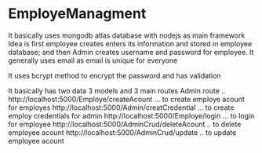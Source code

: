 # EmployeManagment

It basically uses mongodb atlas database with nodejs as main framework
Idea is first employee creates enters its information and stored in employee database;
and then Admin creates username and password for employee. It generally uses email as email
is unique for everyone


It uses bcrypt method to encrypt the password and has validation

It basically has two data 3 models and 3 main routes
Admin route ..
http://localhost:5000/Employe/createAcount ... to create employe acount for employes
http://localhost:5000/Admin/creatCredential ... to create employ credentials for admin
http://localhost:5000/Employe/login ... to login for employee
http://localhost:5000/AdminCrud/deleteAcount .. to delete employee acount
http://localhost:5000/AdminCrud/update  .. to update employee acount

